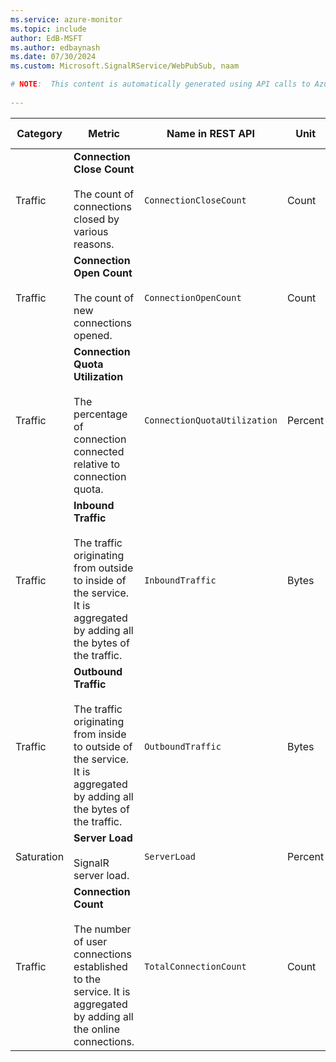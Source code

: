 ```yaml
---
ms.service: azure-monitor
ms.topic: include
author: EdB-MSFT
ms.author: edbaynash
ms.date: 07/30/2024
ms.custom: Microsoft.SignalRService/WebPubSub, naam

# NOTE:  This content is automatically generated using API calls to Azure. Any edits made on these files will be overwritten in the next run of the script. 
 
---
```



|Category|Metric|Name in REST API|Unit|Aggregation|Dimensions|Time Grains|DS Export|
|---|---|---|---|---|---|---|---|
|Traffic|**Connection Close Count**<br><br>The count of connections closed by various reasons. |`ConnectionCloseCount` |Count |Total |`ConnectionCloseCategory`|PT1M |Yes|
|Traffic|**Connection Open Count**<br><br>The count of new connections opened. |`ConnectionOpenCount` |Count |Total |\<none\>|PT1M |Yes|
|Traffic|**Connection Quota Utilization**<br><br>The percentage of connection connected relative to connection quota. |`ConnectionQuotaUtilization` |Percent |Minimum, Maximum, Average |\<none\>|PT1M |Yes|
|Traffic|**Inbound Traffic**<br><br>The traffic originating from outside to inside of the service. It is aggregated by adding all the bytes of the traffic. |`InboundTraffic` |Bytes |Total |\<none\>|PT1M |Yes|
|Traffic|**Outbound Traffic**<br><br>The traffic originating from inside to outside of the service. It is aggregated by adding all the bytes of the traffic. |`OutboundTraffic` |Bytes |Total |\<none\>|PT1M |Yes|
|Saturation|**Server Load**<br><br>SignalR server load. |`ServerLoad` |Percent |Minimum, Maximum, Average |\<none\>|PT1M |No|
|Traffic|**Connection Count**<br><br>The number of user connections established to the service. It is aggregated by adding all the online connections. |`TotalConnectionCount` |Count |Maximum, Average |\<none\>|PT1M |Yes|